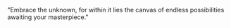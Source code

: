 "Embrace the unknown, for within it lies the canvas of endless possibilities awaiting your masterpiece."
